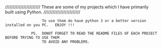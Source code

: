 ///////////////////////           These are some of my projects which I have primarily built using Python.     ////////////////////////



                     To use them do have python 3 or a better version installed on you PC.   ENJOY !!!
								 
                PS.  DONOT FORGET TO READ THE README FILES OF EACH PROJECT BEFORE TRYING TO USE THEM 
	                 TO AVOID ANY PROBLEMS.

